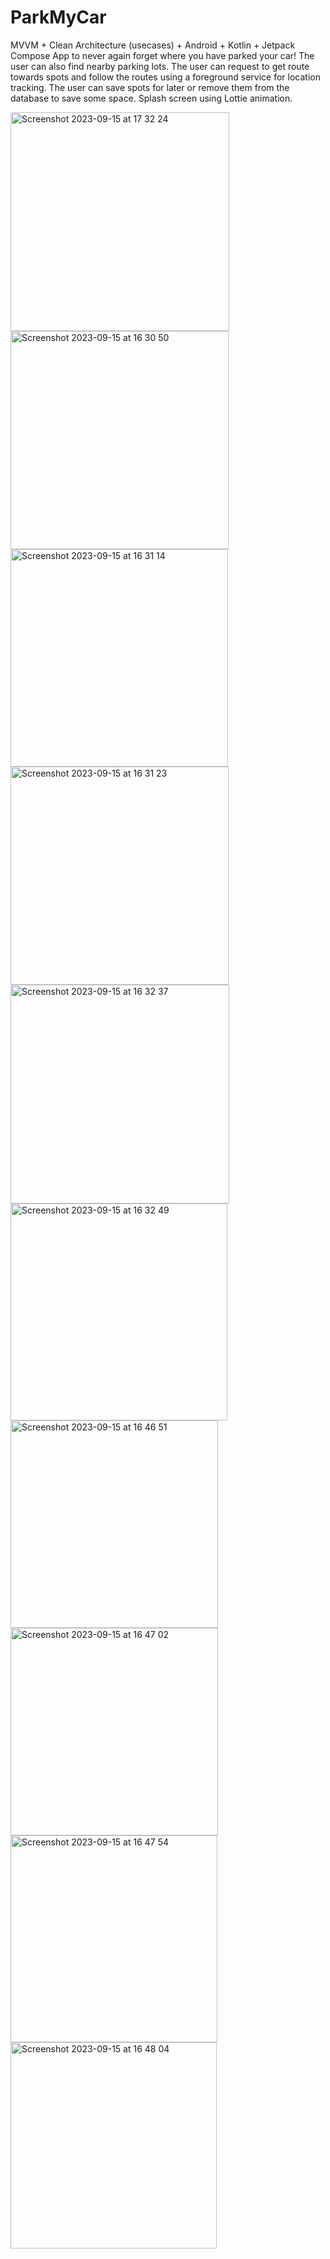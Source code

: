 # ParkMyCar
MVVM + Clean Architecture (usecases) + Android + Kotlin + Jetpack Compose App to never again forget where you have parked your car!
The user can also find nearby parking lots. 
The user can request to get route towards spots and follow the routes using a foreground service for location tracking. 
The user can save spots for later or remove them from the database to save some space.
Splash screen using Lottie animation.

<img width="350" alt="Screenshot 2023-09-15 at 17 32 24" src="https://github.com/ilincavultur/ParkMyCar/assets/41162207/9bd99bc2-ac21-44e6-a456-bb56871cce4f">

<img width="349" alt="Screenshot 2023-09-15 at 16 30 50" src="https://github.com/ilincavultur/ParkMyCar/assets/41162207/7168a465-85ef-41a0-a611-c4819a3d8fbb">
<img width="348" alt="Screenshot 2023-09-15 at 16 31 14" src="https://github.com/ilincavultur/ParkMyCar/assets/41162207/a7378293-1b89-4867-b76c-251f28142e92">
<img width="349" alt="Screenshot 2023-09-15 at 16 31 23" src="https://github.com/ilincavultur/ParkMyCar/assets/41162207/356bd33f-da8f-4b68-8584-547a5e5191cb">
<img width="350" alt="Screenshot 2023-09-15 at 16 32 37" src="https://github.com/ilincavultur/ParkMyCar/assets/41162207/c478e1f3-4d41-4ede-b38a-ddb08e864a40">
<img width="347" alt="Screenshot 2023-09-15 at 16 32 49" src="https://github.com/ilincavultur/ParkMyCar/assets/41162207/61fd5b8d-2136-41b8-9bac-6bcfe4727cea">
<img width="332" alt="Screenshot 2023-09-15 at 16 46 51" src="https://github.com/ilincavultur/ParkMyCar/assets/41162207/6a7926a1-26cb-48ae-b2e9-50ab3667b272">
<img width="332" alt="Screenshot 2023-09-15 at 16 47 02" src="https://github.com/ilincavultur/ParkMyCar/assets/41162207/2ae740ae-86db-4165-8056-e4854c465b08">
<img width="331" alt="Screenshot 2023-09-15 at 16 47 54" src="https://github.com/ilincavultur/ParkMyCar/assets/41162207/758ee1fe-b123-4a4e-b387-4ed18eb4f903">
<img width="330" alt="Screenshot 2023-09-15 at 16 48 04" src="https://github.com/ilincavultur/ParkMyCar/assets/41162207/e28826e4-a289-4917-b095-9111dd1b50ce">
